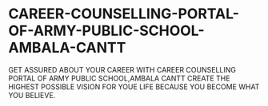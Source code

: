 # CAREER-COUNSELLING-PORTAL-OF-ARMY-PUBLIC-SCHOOL-AMBALA-CANTT
GET ASSURED ABOUT YOUR CAREER WITH CAREER COUNSELLING PORTAL OF ARMY PUBLIC SCHOOL,AMBALA CANTT CREATE THE HIGHEST POSSIBLE VISION FOR YOUE LIFE BECAUSE YOU BECOME WHAT YOU BELIEVE.
